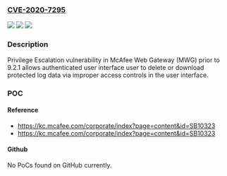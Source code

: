 ### [CVE-2020-7295](https://cve.mitre.org/cgi-bin/cvename.cgi?name=CVE-2020-7295)
![](https://img.shields.io/static/v1?label=Product&message=McAfee%20Web%20Gateway%20(MWG)&color=blue)
![](https://img.shields.io/static/v1?label=Version&message=%3C%209.2.1%20&color=brighgreen)
![](https://img.shields.io/static/v1?label=Vulnerability&message=CWE-287%3A%20Improper%20Authentication&color=brighgreen)

### Description

Privilege Escalation vulnerability in McAfee Web Gateway (MWG) prior to 9.2.1 allows authenticated user interface user to delete or download protected log data via improper access controls in the user interface.

### POC

#### Reference
- https://kc.mcafee.com/corporate/index?page=content&id=SB10323
- https://kc.mcafee.com/corporate/index?page=content&id=SB10323

#### Github
No PoCs found on GitHub currently.

